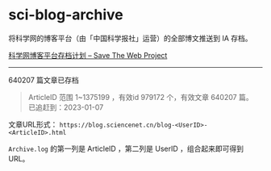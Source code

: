 # sci-blog-archive
将科学网的博客平台（由「中国科学报社」运营）的全部博文推送到 IA 存档。

[科学网博客平台存档计划 – Save The Web Project]

---

640207 篇文章已存档

> ArticleID 范围 1~1375199 ，有效id 979172 个，有效文章 640207 篇。  
> 已追赶到：2023-01-07

文章URL形式： `https://blog.sciencenet.cn/blog-<UserID>-<ArticleID>.html`

`Archive.log` 的第一列是 ArticleID ，第二列是 UserID ，组合起来即可得到URL。

[科学网博客平台存档计划 – Save The Web Project]: https://blog.save-web.org/blog/2022/10/21/%e7%a7%91%e5%ad%a6%e7%bd%91%e5%8d%9a%e5%ae%a2%e5%b9%b3%e5%8f%b0%e5%ad%98%e6%a1%a3%e8%ae%a1%e5%88%92/
